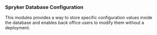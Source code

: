 ### Spryker Database Configuration
This modules provides a way to store specific configuration values inside 
the database and enables back office users to modify them without a deployment.

